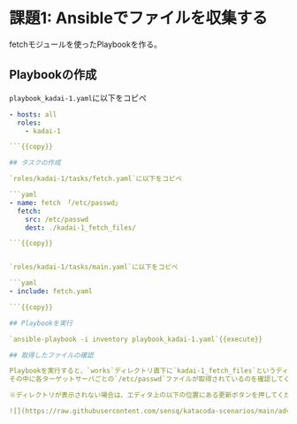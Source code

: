 # 課題1: Ansibleでファイルを収集する

fetchモジュールを使ったPlaybookを作る。

## Playbookの作成

`playbook_kadai-1.yaml`に以下をコピペ

```yaml
- hosts: all
  roles:
    - kadai-1

```{{copy}}

## タスクの作成

`roles/kadai-1/tasks/fetch.yaml`に以下をコピペ

```yaml
- name: fetch 「/etc/passwd」
  fetch:
    src: /etc/passwd
    dest: ./kadai-1_fetch_files/

```{{copy}}


`roles/kadai-1/tasks/main.yaml`に以下をコピペ

```yaml
- include: fetch.yaml

```{{copy}}

## Playbookを実行

`ansible-playbook -i inventory playbook_kadai-1.yaml`{{execute}}

## 取得したファイルの確認

Playbookを実行すると、`works`ディレクトリ直下に`kadai-1_fetch_files`というディレクトリが表示されます。  
その中に各ターゲットサーバごとの`/etc/passwd`ファイルが取得されているのを確認してください。  

※ディレクトリが表示されない場合は、エディタ上の以下の位置にある更新ボタンを押してください。

![](https://raw.githubusercontent.com/sensq/katacoda-scenarios/main/adv1/img/refresh.png)
